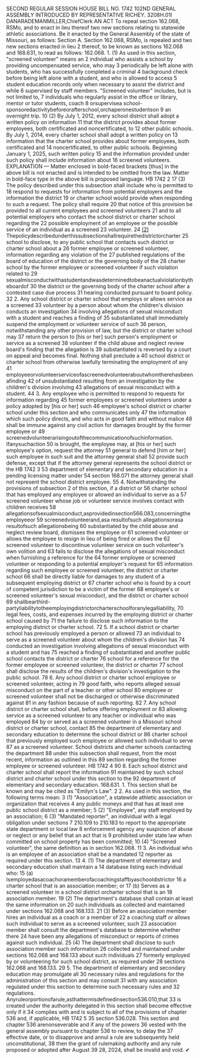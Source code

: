 SECOND REGULAR SESSION
HOUSE BILL NO. 1742
102ND GENERAL ASSEMBLY
INTRODUCED BY REPRESENTATIVE RICHEY.
3208H.01I DANARADEMANMILLER,ChiefClerk
AN ACT
To repeal section 162.068, RSMo, and to enact in lieu thereof two new sections relating to
statewide athletic associations.
Be it enacted by the General Assembly of the state of Missouri, as follows:
Section A. Section 162.068, RSMo, is repealed and two new sections enacted in lieu
2 thereof, to be known as sections 162.068 and 168.631, to read as follows:
162.068. 1. (1) As used in this section, "screened volunteer" means an
2 individual who assists a school by providing uncompensated service, who may
3 periodically be left alone with students, who has successfully completed a criminal
4 background check before being left alone with a student, and who is allowed to access
5 student education records only when necessary to assist the district and while
6 supervised by staff members. "Screened volunteer" includes, but is not limited to,
7 individuals who regularly assist in the office or library, mentor or tutor students, coach
8 orsupervisea school-sponsoredactivitybeforeorafterschool,orchaperonestudentson
9 an overnight trip.
10 (2) By July 1, 2012, every school district shall adopt a written policy on information
11 that the district provides about former employees, both certificated and noncertificated, to
12 other public schools. By July 1, 2014, every charter school shall adopt a written policy on
13 information that the charter school provides about former employees, both certificated and
14 noncertificated, to other public schools. Beginning January 1, 2025, such written policy
15 and the information provided under such policy shall include information about
16 screened volunteers.
EXPLANATION — Matter enclosed in bold-faced brackets [thus] in the above bill is not enacted and is
intended to be omitted from the law. Matter in bold-face type in the above bill is proposed language.
HB 1742 2
17 (3) The policy described under this subsection shall include who is permitted to
18 respond to requests for information from potential employers and the information the district
19 or charter school would provide when responding to such a request. The policy shall require
20 that notice of this provision be provided to all current employees and screened volunteers
21 and to all potential employers who contact the school district or charter school regarding the
22 possible employment of an employee or the possible service of an individual as a screened
23 volunteer.
24 [(2)](4) Thepolicydescribedunderthissubsectionshallrequirethedistrictorcharter
25 school to disclose, to any public school that contacts such district or charter school about a
26 former employee or screened volunteer, information regarding any violation of the
27 published regulations of the board of education of the district or the governing body of the
28 charter school by the former employee or screened volunteer if such violation related to
29 sexualmisconductwithastudentandwasdeterminedtobeanactualviolationbytheboardof
30 the district or the governing body of the charter school after a contested case due process
31 hearing conducted pursuant to board policy.
32 2. Any school district or charter school that employs or allows service as a screened
33 volunteer by a person about whom the children's division conducts an investigation
34 involving allegations of sexual misconduct with a student and reaches a finding of
35 substantiated shall immediately suspend the employment or volunteer service of such
36 person, notwithstanding any other provision of law, but the district or charter school may
37 return the person to [his or her] such person's employment or service as a screened
38 volunteer if the child abuse and neglect review board's finding that the allegation is
39 substantiated is reversed by a court on appeal and becomes final. Nothing shall preclude a
40 school district or charter school from otherwise lawfully terminating the employment of any
41 employeeorvolunteerserviceofascreenedvolunteeraboutwhomtherehasbeenafinding
42 of unsubstantiated resulting from an investigation by the children's division involving
43 allegations of sexual misconduct with a student.
44 3. Any employee who is permitted to respond to requests for information regarding
45 former employees or screened volunteers under a policy adopted by [his or her] such
46 employee's school district or charter school under this section and who communicates only
47 the information which such policy directs, and who acts in good faith and without malice
48 shall be immune against any civil action for damages brought by the former employee or
49 screenedvolunteerarisingoutofthecommunicationofsuchinformation. Ifanysuchaction
50 is brought, the employee may, at [his or her] such employee's option, request the attorney
51 general to defend [him or her] such employee in such suit and the attorney general shall
52 provide such defense, except that if the attorney general represents the school district or the
HB 1742 3
53 department of elementary and secondary education in a pending licensing matter under
54 section 168.071 the attorney general shall not represent the school district employee.
55 4. Notwithstanding the provisions of subsection 2 of this section, if a district or
56 charter school that has employed any employee or allowed an individual to serve as a
57 screened volunteer whose job or volunteer service involves contact with children receives
58 allegationsofsexualmisconduct,asprovidedinsection566.083,concerningtheemployeeor
59 screenedvolunteerand,asa resultofsuch allegationsorasa resultofsuch allegationsbeing
60 substantiated by the child abuse and neglect review board, dismisses the employee or
61 screened volunteer or allows the employee to resign in lieu of being fired or allows the
62 screened volunteer to discontinue volunteer service on such volunteer's own volition and
63 fails to disclose the allegations of sexual misconduct when furnishing a reference for the
64 former employee or screened volunteer or responding to a potential employer's request for
65 information regarding such employee or screened volunteer, the district or charter school
66 shall be directly liable for damages to any student of a subsequent employing district or
67 charter school who is found by a court of competent jurisdiction to be a victim of the former
68 employee's or screened volunteer's sexual misconduct, and the district or charter school
69 shallbearthird-partyliabilitytotheemployingdistrictorcharterschoolforanylegalliability,
70 legal fees, costs, and expenses incurred by the employing district or charter school caused by
71 the failure to disclose such information to the employing district or charter school.
72 5. If a school district or charter school has previously employed a person or allowed
73 an individual to serve as a screened volunteer about whom the children's division has
74 conducted an investigation involving allegations of sexual misconduct with a student and has
75 reached a finding of substantiated and another public school contacts the district or charter
76 school for a reference for the former employee or screened volunteer, the district or charter
77 school shall disclose the results of the children's division's investigation to the public school.
78 6. Any school district or charter school employee or screened volunteer, acting in
79 good faith, who reports alleged sexual misconduct on the part of a teacher or other school
80 employee or screened volunteer shall not be discharged or otherwise discriminated against
81 in any fashion because of such reporting.
82 7. Any school district or charter school shall, before offering employment or
83 allowing service as a screened volunteer to any teacher or individual who was employed
84 by or served as a screened volunteer in a Missouri school district or charter school, contact
85 the department of elementary and secondary education to determine the school district or
86 charter school that previously employed such employee or allowed such individual to serve
87 as a screened volunteer. School districts and charter schools contacting the department
88 under this subsection shall request, from the most recent, information as outlined in this
89 section regarding the former employee or screened volunteer.
HB 1742 4
90 8. Each school district and charter school shall report the information
91 maintained by such school district and charter school under this section to the
92 department of elementary and secondary education.
168.631. 1. This section shall be known and may be cited as "Emilyn's Law".
2 2. As used in this section, the following terms mean:
3 (1) "Association", a statewide athletic association or organization that receives
4 any public moneys and that has at least one public school district as a member;
5 (2) "Employee", any staff employed by an association;
6 (3) "Mandated reporter", an individual with a legal obligation under sections
7 210.109 to 210.183 to report to the appropriate state department or local law
8 enforcement agency any suspicion of abuse or neglect or any belief that an act that is
9 prohibited under state law when committed on school property has been committed;
10 (4) "Screened volunteer", the same definition as in section 162.068.
11 3. An individual who is an employee of an association shall be a mandated
12 reporter as required under this section.
13 4. (1) The department of elementary and secondary education shall maintain a
14 database listing each individual who:
15 (a) Isemployedasacoachoramemberofacoachingstaffbyaschooldistrictor
16 a charter school that is an association member; or
17 (b) Serves as a screened volunteer in a school district orcharter school that is an
18 association member.
19 (2) The department's database shall contain at least the same information on
20 such individuals as collected and maintained under sections 162.068 and 168.133.
21 (3) Before an association member hires an individual as a coach or a member of
22 a coaching staff or allows such individual to serve as a screened volunteer, such
23 association member shall consult the department's database to determine whether there
24 have been any allegations of misconduct or reports of crimes against such individual.
25 (4) The department shall disclose to such association member such information
26 collected and maintained under sections 162.068 and 168.133 about such individuals
27 formerly employed by or volunteering for such school district, as required under
28 sections 162.068 and 168.133.
29 5. The department of elementary and secondary education may promulgate all
30 necessary rules and regulations for the administration of this section and may consult
31 with any association regulated under this section to determine such necessary rules and
32 regulations. Anyruleorportionofarule,asthattermisdefinedinsection536.010,that
33 is created under the authority delegated in this section shall become effective only if it
34 complies with and is subject to all of the provisions of chapter 536 and, if applicable,
HB 1742 5
35 section 536.028. This section and chapter 536 arenonseverable and if any of the powers
36 vested with the general assembly pursuant to chapter 536 to review, to delay the
37 effective date, or to disapprove and annul a rule are subsequently held unconstitutional,
38 then the grant of rulemaking authority and any rule proposed or adopted after August
39 28, 2024, shall be invalid and void.
✔